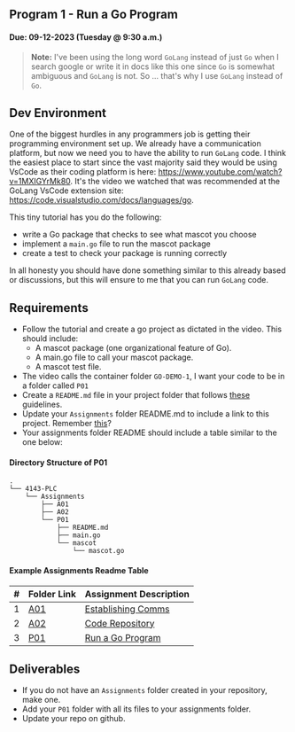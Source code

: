 ## Program 1 - Run a Go Program
#### Due: 09-12-2023 (Tuesday @ 9:30 a.m.) 


>**Note:** I've been using the long word `GoLang` instead of just `Go` when I search google or write it in docs like this one since `Go` is somewhat ambiguous and `GoLang`  is not. So ... that's why I use `GoLang` instead of `Go`.


## Dev Environment

One of the biggest hurdles in any programmers job is getting their programming environment set up. We already have a communication platform, but now we need you to have the ability to run `GoLang` code. I think the easiest place to start since the vast majority said they would be using VsCode as their coding platform is here: https://www.youtube.com/watch?v=1MXIGYrMk80. It's the video we watched that was recommended at the GoLang VsCode extension site: https://code.visualstudio.com/docs/languages/go.

This tiny tutorial has you do the following:

- write a Go package that checks to see what mascot you choose
- implement a `main.go` file to run the mascot package
- create a test to check your package is running correctly

In all honesty you should have done something similar to this already based or discussions, but this will ensure to me that you can run `GoLang` code.


## Requirements

- Follow the tutorial and create a go project as dictated in the video. This should include:
  - A mascot package (one organizational feature of Go).
  - A main.go file to call your mascot package.
  - A mascot test file. 
- The video calls the container folder `GO-DEMO-1`, I want your code to be in a folder called `P01`
- Create a `README.md` file in your project folder that follows [these](../../Resources/03-Readmees/README.md) guidelines. 
- Update your `Assignments` folder README.md to include a link to this project. Remember [this](../A02/README.md)?
- Your assignments folder README should include a table similar to the one below: 

#### Directory Structure of P01

```
.
└── 4143-PLC
    └── Assignments
        ├── A01
        ├── A02
        └── P01
            ├── README.md
            ├── main.go
            └── mascot
                └── mascot.go
```


#### Example Assignments Readme Table
|   #   | Folder Link             | Assignment Description                 |
| :---: | ----------------------- | -------------------------------------- |
|   1   | [A01](../A01/README.md) | [Establishing Comms](../A01/README.md) |
|   2   | [A02](../A02/README.md) | [Code Repository](../A02/README.md)    |
|   3   | [P01](../P01/README.md) | [Run a Go Program](../P01/README.md)   |





## Deliverables

- If you do not have an `Assignments` folder created in your repository, make one.
- Add your `P01` folder with all its files to your assignments folder.
- Update your repo on github. 
